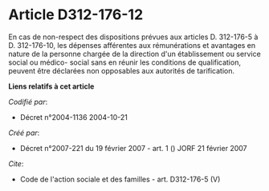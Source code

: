 # Article D312-176-12

En cas de non-respect des dispositions prévues aux articles D. 312-176-5 à D. 312-176-10, les dépenses afférentes aux
rémunérations et avantages en nature de la personne chargée de la direction d'un établissement ou service social ou médico-
social sans en réunir les conditions de qualification, peuvent être déclarées non opposables aux autorités de tarification.

**Liens relatifs à cet article**

_Codifié par_:

  - Décret n°2004-1136 2004-10-21

_Créé par_:

  - Décret n°2007-221 du 19 février 2007 - art. 1 () JORF 21 février 2007

_Cite_:

  - Code de l'action sociale et des familles - art. D312-176-5 (V)
